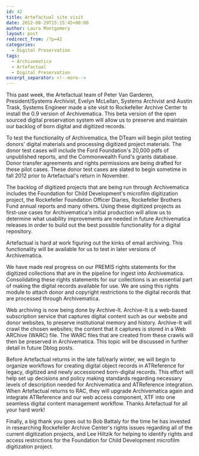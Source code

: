 ```yaml
---
id: 42
title: Artefactual site visit
date: 2012-08-29T15:15:45+00:00
author: Laura Montgomery
layout: post
redirect_from: /?p=42
categories:
  - Digital Preservation
tags:
  - Archivematica
  - Artefactual
  - Digital Preservation
excerpt_separator: <!--more-->
---
```

This past week, the Artefactual team of Peter Van Garderen, President/Systems Archivist, Evelyn McLellan, Systems Archivist and Austin Trask, Systems Engineer made a site visit to Rockefeller Archive Center to install the 0.9 version of Archivematica. This beta version of the open sourced digital preservation system will allow us to preserve and maintain our backlog of born digital and digitized records.<!--more-->

To test the functionality of Archivematica, the DTeam will begin pilot testing donors' digital materials and processing digitized project materials. The donor test cases will include the Ford Foundation's 20,000 pdfs of unpublished reports, and the Commonwealth Fund's grants database. Donor transfer agreements and rights permissions are being drafted for these pilot cases. These donor test cases are slated to begin sometime in fall 2012 prior to Artefactual's return in November.

The backlog of digitized projects that are being run through Archivematica includes the Foundation for Child Development's microfilm digitization project, the Rockefeller Foundation Officer Diaries, Rockefeller Brothers Fund annual reports and many others. Using these digitized projects as first-use cases for Archivematica's initial production will allow us to determine what usability improvements are needed in future Archivematica releases in order to build out the best possible functionality for a digital repository.

Artefactual is hard at work figuring out the kinks of email archiving. This functionality will be available for us to test in later versions of Archivematica.

We have made real progress on our PREMIS rights statements for the digitized collections that are in the pipeline for ingest into Archivematica. Consolidating these rights statements for our collections is an essential part of making the digital records available for use. We are using this rights module to attach donor and copyright restrictions to the digital records that are processed through Archivematica.

Web archiving is now being done by Archive-It. Archive-It is a web-based subscription service that captures digital content such as our website and donor websites, to preserve institutional memory and history. Archive-It will crawl the chosen websites; the content that it captures is stored in a Web ARChive (WARC) file. The WARC files that are created from these crawls will then be preserved in Archivematica. This topic will be discussed in further detail in future Dblog posts.

Before Artefactual returns in the late fall/early winter, we will begin to organize workflows for creating digital object records in ATReference for legacy, digitized and newly accessioned born-digital records. This effort will help set up decisions and policy making standards regarding necessary levels of description needed for Archivematica and ATReference integration. When Artefactual returns to RAC, they will upgrade Archivematica again and integrate ATReference and our web access component, XTF into one seamless digital content management workflow. Thanks Artefactual for all your hard work!

Finally, a big thank you goes out to Bob Battaly for the time he has invested in researching Rockefeller Archive Center's rights issues regarding all of the current digitization projects, and Lee Hiltzik for helping to identify rights and access restrictions for the Foundation for Child Development microfilm digitization project.
